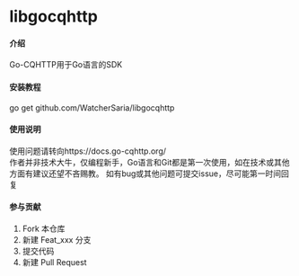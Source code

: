 # libgocqhttp

#### 介绍
Go-CQHTTP用于Go语言的SDK

#### 安装教程

go get github.com/WatcherSaria/libgocqhttp

#### 使用说明

使用问题请转向https://docs.go-cqhttp.org/  
作者并非技术大牛，仅编程新手，Go语言和Git都是第一次使用，如在技术或其他方面有建议还望不吝赐教。
如有bug或其他问题可提交issue，尽可能第一时间回复

#### 参与贡献

1.  Fork 本仓库
2.  新建 Feat_xxx 分支
3.  提交代码
4.  新建 Pull Request

